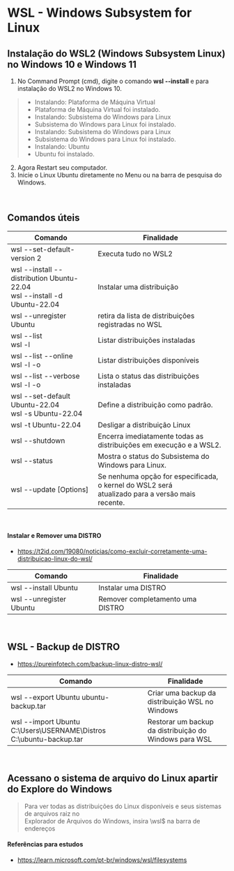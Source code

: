 # WSL - Windows Subsystem for Linux

## Instalação do WSL2 (Windows Subsystem Linux) no Windows 10 e Windows 11
	
1. No Command Prompt (cmd), digite o comando **wsl --install** e <Enter> para instalação do WSL2 no Windows 10.

> - Instalando: Plataforma de Máquina Virtual
> - Plataforma de Máquina Virtual foi instalado.
> - Instalando: Subsistema do Windows para Linux
> - Subsistema do Windows para Linux foi instalado.
> - Instalando: Subsistema do Windows para Linux
> - Subsistema do Windows para Linux foi instalado.
> - Instalando: Ubuntu
> - Ubuntu foi instalado.

2. Agora Restart seu computador.
3. Inicie o Linux Ubuntu diretamente no Menu ou na barra de pesquisa do Windows.  

<br>

## Comandos úteis

Comando         | Finalidade
--------------- | ----------------- 
wsl --set-default-version 2                 | Executa tudo no WSL2	
wsl --install --distribution Ubuntu-22.04 <br> wsl --install -d Ubuntu-22.04 | Instalar uma distribuição
wsl --unregister Ubuntu                     | retira da lista de distribuições registradas no WSL	
wsl --list <br> wsl -l                      | Listar distribuições instaladas
wsl --list --online <br> wsl -l -o          | Listar distribuições disponíveis
wsl --list --verbose <br> wsl -l -o         | Lista o status das distribuições instaladas
wsl --set-default Ubuntu-22.04 <br> wsl -s Ubuntu-22.04 | Define a distribuição como padrão.
wsl -t Ubuntu-22.04                         | Desligar a distribuição Linux
wsl --shutdown                              | Encerra imediatamente todas as distribuições em execução e a WSL2.
wsl --status                                | Mostra o status do Subsistema do Windows para Linux.
wsl --update [Options]                      | Se nenhuma opção for especificada, o kernel do WSL2 será <br> atualizado para a versão mais recente.

<br>	

#### Instalar e Remover uma DISTRO
- https://t2id.com/19080/noticias/como-excluir-corretamente-uma-distribuicao-linux-do-wsl/
	
Comando         | Finalidade
--------------- | ----------------- 
wsl --install Ubuntu    | Instalar uma DISTRO
wsl --unregister Ubuntu | Remover completamento uma DISTRO	
	
	
<br>
	
## WSL - Backup de DISTRO
- https://pureinfotech.com/backup-linux-distro-wsl/
	
Comando         | Finalidade
--------------- | ----------------- 
wsl --export Ubuntu ubuntu-backup.tar                               | Criar uma backup da distribuição WSL no Windows
wsl --import Ubuntu C:\Users\USERNAME\Distros C:\ubuntu-backup.tar  | Restorar um backup da distribuição do Windows para WSL

<br>

## Acessano o sistema de arquivo do Linux apartir do Explore do Windows
> Para ver todas as distribuições do Linux disponíveis e seus sistemas de arquivos raiz no <br>
> Explorador de Arquivos do Windows, insira \\wsl$ na barra de endereços
	
	

#### Referências para estudos
- https://learn.microsoft.com/pt-br/windows/wsl/filesystems
